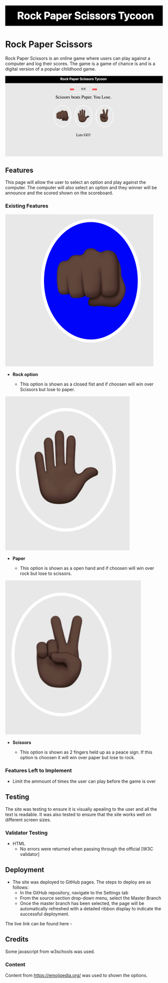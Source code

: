 ![Rock Paper Scissors](assets/images/logo.png)
# Rock Paper Scissors

Rock Paper Scissors is an online game where users can play against a computer and log their scores. The game is a game of chance is and is a digital version of a popular childhood game.  

![Home Page](assets/images/home.png)

## Features 

This page will allow the user to select an option and play against the computer. The computer will also select an option and they winner will be announce and the scored shown on the scoreboard. 

### Existing Features


![Rock](assets/images/Rock.png)

- __Rock option__

  - This option is shown as a closed fist and if choosen will win over Scissors but lose to paper. 

![Paper](assets/images/Paper.png)

- __Paper__

  - This option is shown as a open hand and if choosen will win over rock but lose to scissors.   

![Scissors](assets/images/Scissors.png)

- __Scissors__ 

  - This option is shown as 2 fingers held up as a peace sign. If this option is choosen it will win over paper but lose to rock.

### Features Left to Implement

- Limit the ammount of times the user can play before the game is over 

## Testing 

The site was testing to ensure it is visually apealing to the user and all the text is readable. It was also tested to ensure that the site works well on different screen sizes.


### Validator Testing 

- HTML
  - No errors were returned when passing through the official [W3C validator]

## Deployment

- The site was deployed to GitHub pages. The steps to deploy are as follows: 
  - In the GitHub repository, navigate to the Settings tab 
  - From the source section drop-down menu, select the Master Branch
  - Once the master branch has been selected, the page will be automatically refreshed with a detailed ribbon display to indicate the successful deployment. 

The live link can be found here - 


## Credits 

Some javascript from w3schools was used.
### Content 
Content from https://emojipedia.org/ was used to shown the options.
